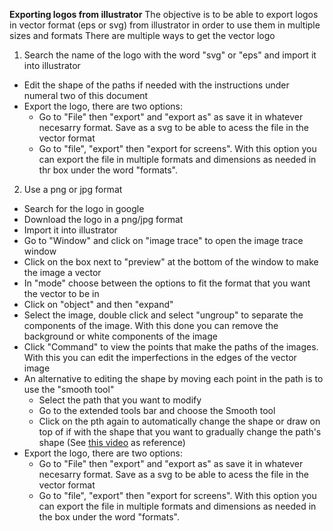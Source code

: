**Exporting logos from illustrator**
The objective is to be able to export logos in vector format (eps or svg) from illustrator in order to use them in multiple sizes and formats
There are multiple ways to get the vector logo
1. Search the name of the logo with the word "svg" or "eps" and import it into illustrator
  * Edit the shape of the paths if needed with the instructions under numeral two of this document
  * Export the logo, there are two options:
    *  Go to "File" then "export" and "export as" as save it in whatever necesarry format. Save as a svg to be able to acess the file in the vector format
    *   Go to "file", "export" then "export for screens". With this option you can export the file in multiple formats and dimensions as needed in thr box under the word "formats".
2. Use a png or jpg format
  * Search for the logo in google 
   * Download the logo in a png/jpg format 
   * Import it into illustrator
   * Go to "Window" and click on "image trace" to open the image trace window
   * Click on the box next to "preview" at the bottom of the window to make the image a vector
   * In "mode" choose between the options to fit the format that you want the vector to be in
   * Click on "object" and then "expand"
   * Select the image, double click and select "ungroup" to separate the components of the image. With this done you can remove the background or white components of the image
   * Click "Command" to view the points that make the paths of the images. With this you can edit the imperfections in the edges of the vector image
   * An alternative to editing the shape by moving each point in the path is to use the "smooth tool"
     * Select the path that you want to modify
     * Go to the extended tools bar and choose the Smooth tool
     * Click on the pth again to automatically change the shape or draw on top of if with the shape that you want to gradually change the path's shape (See [this video](https://www.google.com/search?q=using+the+smooth+tool+in+illustrator&oq=using+the+smooth+tool+in+illustrator&aqs=chrome..69i57j0i22i30l2j0i390l2.3512j0j9&sourceid=chrome&ie=UTF-8#fpstate=ive&vld=cid:83bea1a5,vid:JL3d0C9nIPY) as reference)
* Export the logo, there are two options:
  *  Go to "File" then "export" and "export as" as save it in whatever necesarry format. Save as a svg to be able to acess the file in the vector format
  *   Go to "file", "export" then "export for screens". With this option you can export the file in multiple formats and dimensions as needed in the box under the word "formats".
